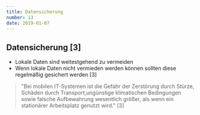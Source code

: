 ```yaml
---
title: Datensicherung
number: 13
date: 2019-01-07
---
```

## Datensicherung [3]
* Lokale Daten sind weitestgehend zu vermeiden
* Wenn lokale Daten nicht vermieden werden können sollten diese regelmäßig gesichert werden [3]

>"Bei mobilen IT-Systemen ist die Gefahr der Zerstörung durch Stürze, Schäden durch Transport,ungünstige klimatischen Bedingungen sowie falsche Aufbewahrung wesentlich größer, als wenn ein stationärer Arbeitsplatz genutzt wird." [3]